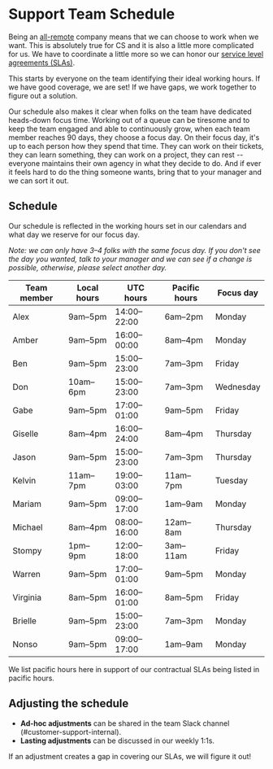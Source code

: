 # Support Team Schedule

Being an [all-remote](../../../company-info-and-process/remote/index.md) company means that we can choose to work when we want. This is absolutely true for CS and it is also a little more complicated for us. We have to coordinate a little more so we can honor our [service level agreements (SLAs)](../index.md#our-service-level-agreements-slas).

This starts by everyone on the team identifying their ideal working hours. If we have good coverage, we are set! If we have gaps, we work together to figure out a solution.

Our schedule also makes it clear when folks on the team have dedicated heads-down focus time. Working out of a queue can be tiresome and to keep the team engaged and able to continuously grow, when each team member reaches 90 days, they choose a focus day. On their focus day, it's up to each person how they spend that time. They can work on their tickets, they can learn something, they can work on a project, they can rest -- everyone maintains their own agency in what they decide to do. And if ever it feels hard to do the thing someone wants, bring that to your manager and we can sort it out.

## Schedule

Our schedule is reflected in the working hours set in our calendars and what day we reserve for our focus day.

_Note: we can only have 3–4 folks with the same focus day. If you don't see the day you wanted, talk to your manager and we can see if a change is possible, otherwise, please select another day._

| Team member | Local hours | UTC hours   | Pacific hours | Focus day |
|-------------|-------------|-------------|---------------|-----------|
| Alex        | 9am–5pm     | 14:00–22:00 | 6am–2pm       | Monday    |
| Amber       | 9am–5pm     | 16:00–00:00 | 8am–4pm       | Monday    |
| Ben         | 9am–5pm     | 15:00–23:00 | 7am–3pm       | Friday    |
| Don         | 10am–6pm    | 15:00–23:00 | 7am–3pm       | Wednesday |
| Gabe        | 9am–5pm     | 17:00–01:00 | 9am–5pm       | Friday    |
| Giselle     | 8am–4pm     | 16:00–24:00 | 8am–4pm       | Thursday  |
| Jason       | 9am–5pm     | 15:00–23:00 | 7am–3pm       | Thursday  |
| Kelvin      | 11am–7pm    | 19:00–03:00 | 11am–7pm      | Tuesday   |
| Mariam      | 9am–5pm     | 09:00–17:00 | 1am–9am       | Monday    |
| Michael     | 8am–4pm     | 08:00–16:00 | 12am–8am      | Thursday  |
| Stompy      | 1pm–9pm     | 12:00–18:00 | 3am–11am      | Friday    |
| Warren      | 9am–5pm     | 17:00–01:00 | 9am–5pm       | Monday    |
| Virginia    | 8am–5pm     | 16:00–01:00 | 8am–5pm       | Friday    |
| Brielle     | 9am–5pm     | 15:00–23:00 | 7am–3pm       | Monday    |
| Nonso       | 9am–5pm     | 09:00–17:00 | 1am–9am       | Monday    |

We list pacific hours here in support of our contractual SLAs being listed in pacific hours.

## Adjusting the schedule

- **Ad-hoc adjustments** can be shared in the team Slack channel (#customer-support-internal).
- **Lasting adjustments** can be discussed in our weekly 1:1s.

If an adjustment creates a gap in covering our SLAs, we will figure it out!
